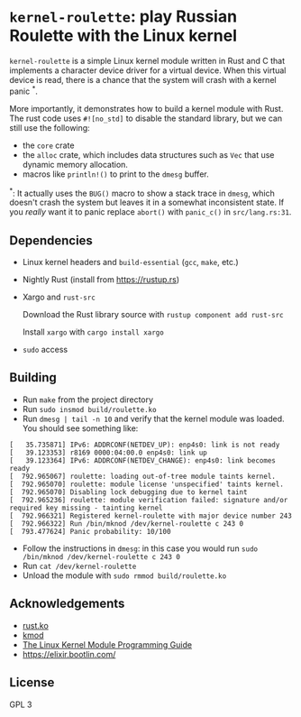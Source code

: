 # `kernel-roulette`: play Russian Roulette with the Linux kernel

`kernel-roulette` is a simple Linux kernel module written in Rust and C that implements a character device driver for a virtual device. 
When this virtual device is read, there is a chance that the system will crash with a kernel panic <sup>*</sup>.

More importantly, it demonstrates how to build a kernel module with Rust. The rust code uses `#![no_std]` to disable the standard library, but we can still use the following:
- the `core` crate
- the `alloc` crate, which includes data structures such as `Vec` that use dynamic memory allocation.
- macros like `println!()` to print to the `dmesg` buffer.


<sup>*</sup>: It actually uses the `BUG()` macro to show a stack trace in `dmesg`, which doesn't crash the system but leaves it in a somewhat inconsistent state.
If you _really_ want it to panic replace `abort()` with `panic_c()` in `src/lang.rs:31`.

## Dependencies
- Linux kernel headers and `build-essential` (`gcc`, `make`, etc.)
- Nightly Rust (install from https://rustup.rs)
- Xargo and `rust-src`
  
  Download the Rust library source with `rustup component add rust-src`
  
  Install `xargo` with `cargo install xargo`
  
 - `sudo` access
 
## Building
 - Run `make` from the project directory
 - Run `sudo insmod build/roulette.ko`
 - Run `dmesg | tail -n 10` and verify that the kernel module was loaded. You should see something like:
 ```
[   35.735871] IPv6: ADDRCONF(NETDEV_UP): enp4s0: link is not ready
[   39.123353] r8169 0000:04:00.0 enp4s0: link up
[   39.123364] IPv6: ADDRCONF(NETDEV_CHANGE): enp4s0: link becomes ready
[  792.965067] roulette: loading out-of-tree module taints kernel.
[  792.965070] roulette: module license 'unspecified' taints kernel.
[  792.965070] Disabling lock debugging due to kernel taint
[  792.965236] roulette: module verification failed: signature and/or required key missing - tainting kernel
[  792.966321] Registered kernel-roulette with major device number 243
[  792.966322] Run /bin/mknod /dev/kernel-roulette c 243 0
[  793.477624] Panic probability: 10/100
```
 - Follow the instructions in `dmesg`: in this case you would run `sudo /bin/mknod /dev/kernel-roulette c 243 0`
 - Run `cat /dev/kernel-roulette`
 - Unload the module with `sudo rmmod build/roulette.ko`
 
 
 ## Acknowledgements
 - [rust.ko](https://github.com/tsgates/rust.ko)
 - [kmod](https://github.com/saschagrunert/kmod)
 - [The Linux Kernel Module Programming Guide](https://www.tldp.org/LDP/lkmpg/2.6/html/index.html)
 - https://elixir.bootlin.com/
 
 ## License
 GPL 3
